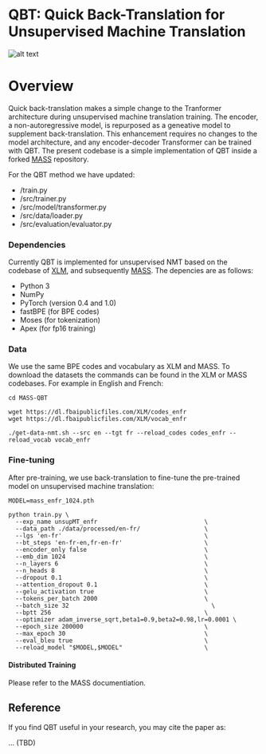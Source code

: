 # QBT: Quick Back-Translation for Unsupervised Machine Translation

![alt text](https://github.com/bbrimacombe/Quick-Back-Translation/blob/master/figs/qbt.jpg)

# Overview
Quick back-translation makes a simple change to the Tranformer architecture during unsupervised machine translation training. The encoder, a non-autoregressive model, is repurposed as a geneative model to supplement back-translation. This enhancement requires no changes to the model architecture, and any encoder-decoder Transformer can be trained with QBT. The present codebase is a simple implementation of QBT inside a forked [MASS](https://github.com/ishwnews/MASS) repository.

For the QBT method we have updated:
- /train.py
- /src/trainer.py
- /src/model/transformer.py
- /src/data/loader.py
- /src/evaluation/evaluator.py  

### Dependencies
Currently QBT is implemented for unsupervised NMT based on the codebase of [XLM](https://github.com/facebookresearch/XLM), and subsequently [MASS](https://github.com/ishwnews/MASS). The depencies are as follows:
- Python 3
- NumPy
- PyTorch (version 0.4 and 1.0)
- fastBPE (for BPE codes)
- Moses (for tokenization)
- Apex (for fp16 training)

### Data

We use the same BPE codes and vocabulary as XLM and MASS. To download the datasets the commands can be found in the XLM or MASS codebases. For example in English and French:

```
cd MASS-QBT

wget https://dl.fbaipublicfiles.com/XLM/codes_enfr
wget https://dl.fbaipublicfiles.com/XLM/vocab_enfr

./get-data-nmt.sh --src en --tgt fr --reload_codes codes_enfr --reload_vocab vocab_enfr
```

### Fine-tuning 
After pre-training, we use back-translation to fine-tune the pre-trained model on unsupervised machine translation:
```
MODEL=mass_enfr_1024.pth

python train.py \
  --exp_name unsupMT_enfr                              \
  --data_path ./data/processed/en-fr/                  \
  --lgs 'en-fr'                                        \
  --bt_steps 'en-fr-en,fr-en-fr'                       \
  --encoder_only false                                 \
  --emb_dim 1024                                       \
  --n_layers 6                                         \
  --n_heads 8                                          \
  --dropout 0.1                                        \
  --attention_dropout 0.1                              \
  --gelu_activation true                               \
  --tokens_per_batch 2000                              \
  --batch_size 32	                                     \
  --bptt 256                                           \
  --optimizer adam_inverse_sqrt,beta1=0.9,beta2=0.98,lr=0.0001 \
  --epoch_size 200000                                  \
  --max_epoch 30                                       \
  --eval_bleu true                                     \
  --reload_model "$MODEL,$MODEL"                       \
```

#### Distributed Training

Please refer to the MASS documentiation.


## Reference

If you find QBT useful in your research, you may cite the paper as:

... (TBD)
    


